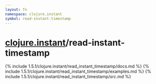 ```yaml
---
layout: fn
namespace: clojure.instant
symbol: read-instant-timestamp
---
```


# [clojure.instant](../)/read-instant-timestamp

{% include 1.5.1/clojure.instant/read_instant_timestamp/docs.md %}
{% include 1.5.1/clojure.instant/read_instant_timestamp/examples.md %}
{% include 1.5.1/clojure.instant/read_instant_timestamp/src.md %}

